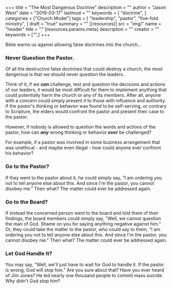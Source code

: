 +++
title = "The Most Dangerous Doctrine"
description = ""
author = "Jason West"
date = "2019-03-17"
lastmod = ""
keywords = [
  "doctrine",
]
categories = ["Church Model"]
tags = [
  "leadership",
  "pastor",
  "five-fold ministry",
]
draft = "true"
summary = ""
[[resources]]
  src = "img/"
  name = "header"
  title = "."
  [resources.params.meta]
    description = ""
    creator = ""
    keywords = ["",]
+++

Bible warns us against allowing false doctrines into the church...

### Never Question the Pastor.

Of all the destructive false doctrines that could destroy a church, the most dangerous is that we should never question the leaders.

Think of it, if we ***can*** challenge, test and question the decisions and actions of our leaders, it would be most difficult for them to implement anything that could potentially harm the church or any of its members. After all, anyone with a concern could simply present it to those with influence and authority. If the pastor's thinking or behavior was found to be self-serving, or contrary to Scripture, the elders would confront the pastor and present their case to the pastor.

However, if nobody is allowed to question the words and actions of the pastor, how can ***any*** wrong thinking or behavior ***ever*** be challenged?

For example, if a pastor was involved in some business arrangement that was unethical - and maybe even illegal - how could anyone ever confront his behavior?

### Go to the Pastor?

If they went to the pastor about it, he could simply say, "I am ordering you not to tell anyone else about this. And since I'm the pastor, you cannot disobey me." Then what? The matter could ever be addressed again.

### Go to the Board?

If instead the concerned person went to the board and told them of their findings, the board members could simply say, "Well, we cannot question the man of God. Shame on you for saying anything negative against him." Or, they could take the matter to the pastor, who could say to them, "I am ordering you not to tell anyone else about this. And since I'm the pastor, you cannot disobey me." Then what? The matter could ever be addressed again.

### Let God Handle It?

You may say, "Well, we'll just have to wait for God to handle it. If the pastor is wrong, God will stop him." Are you sure about that? Have you ever heard of Jim Jones? He led nearly one thousand people to commit mass suicide. Why didn't God stop *him*?

